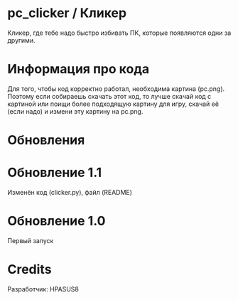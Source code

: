 # pc_clicker / Кликер
Кликер, где тебе надо быстро избивать ПК, которые появляются одни за другими.

# Информация про кода
Для того, чтобы код корректно работал, необходима картина (pc.png). Поэтому если собираешь скачать этот код, то лучше скачай код с картиной или поищи более подходящую картину для игру, скачай её (если надо) и измени эту картину на pc.png.

# Обновления
# Обновление 1.1
Изменён код (clicker.py), файл (README)
# Обновление 1.0
Первый запуск

# Credits
Разработчик: HPASUS8
